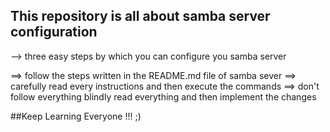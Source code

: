 ## This repository is all about samba server configuration 

--> three easy steps by which you can configure you samba server 

==> follow the steps written in the README.md file of samba sever 
==> carefully read every instructions and then execute the commands 
==> don't follow everything blindly read everything and then implement the changes 




##Keep Learning Everyone !!! ;) 
